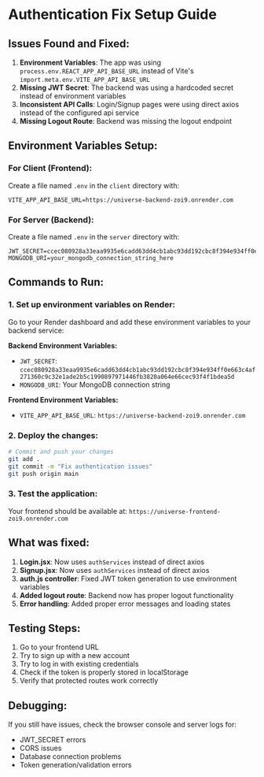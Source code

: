# Authentication Fix Setup Guide

## Issues Found and Fixed:

1. **Environment Variables**: The app was using `process.env.REACT_APP_API_BASE_URL` instead of Vite's `import.meta.env.VITE_APP_API_BASE_URL`
2. **Missing JWT Secret**: The backend was using a hardcoded secret instead of environment variables
3. **Inconsistent API Calls**: Login/Signup pages were using direct axios instead of the configured api service
4. **Missing Logout Route**: Backend was missing the logout endpoint

## Environment Variables Setup:

### For Client (Frontend):
Create a file named `.env` in the `client` directory with:
```
VITE_APP_API_BASE_URL=https://universe-backend-zoi9.onrender.com
```

### For Server (Backend):
Create a file named `.env` in the `server` directory with:
```
JWT_SECRET=ccec080928a33eaa9935e6cadd63dd4cb1abc93dd192cbc8f394e934ff0e663c4af271360c9c32e1ade2b5c1990897971446fb3820a064e66cec93f4f1bdea5d
MONGODB_URI=your_mongodb_connection_string_here
```

## Commands to Run:

### 1. Set up environment variables on Render:

Go to your Render dashboard and add these environment variables to your backend service:

**Backend Environment Variables:**
- `JWT_SECRET`: `ccec080928a33eaa9935e6cadd63dd4cb1abc93dd192cbc8f394e934ff0e663c4af271360c9c32e1ade2b5c1990897971446fb3820a064e66cec93f4f1bdea5d`
- `MONGODB_URI`: Your MongoDB connection string

**Frontend Environment Variables:**
- `VITE_APP_API_BASE_URL`: `https://universe-backend-zoi9.onrender.com`

### 2. Deploy the changes:

```bash
# Commit and push your changes
git add .
git commit -m "Fix authentication issues"
git push origin main
```

### 3. Test the application:

Your frontend should be available at: `https://universe-frontend-zoi9.onrender.com`

## What was fixed:

1. **Login.jsx**: Now uses `authServices` instead of direct axios
2. **Signup.jsx**: Now uses `authServices` instead of direct axios  
3. **auth.js controller**: Fixed JWT token generation to use environment variables
4. **Added logout route**: Backend now has proper logout functionality
5. **Error handling**: Added proper error messages and loading states

## Testing Steps:

1. Go to your frontend URL
2. Try to sign up with a new account
3. Try to log in with existing credentials
4. Check if the token is properly stored in localStorage
5. Verify that protected routes work correctly

## Debugging:

If you still have issues, check the browser console and server logs for:
- JWT_SECRET errors
- CORS issues
- Database connection problems
- Token generation/validation errors 